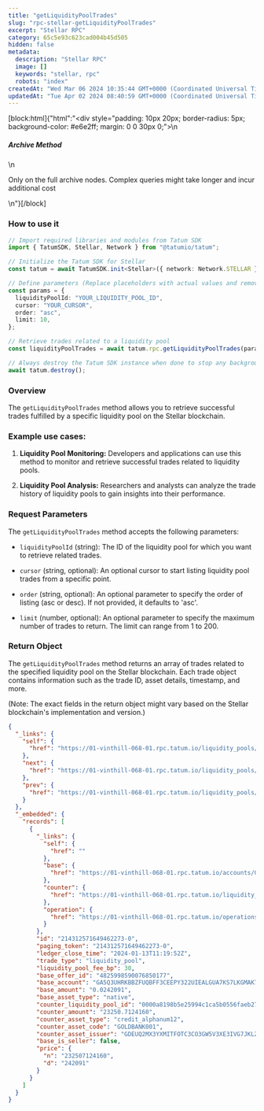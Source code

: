 ```yaml
---
title: "getLiquidityPoolTrades"
slug: "rpc-stellar-getLiquidityPoolTrades"
excerpt: "Stellar RPC"
category: 65c5e93c623cad004b45d505
hidden: false
metadata: 
  description: "Stellar RPC"
  image: []
  keywords: "stellar, rpc"
  robots: "index"
createdAt: "Wed Mar 06 2024 10:35:44 GMT+0000 (Coordinated Universal Time)"
updatedAt: "Tue Apr 02 2024 08:40:59 GMT+0000 (Coordinated Universal Time)"
---
```

[block:html]{"html":"<div style=\"padding: 10px 20px; border-radius: 5px; background-color: #e6e2ff; margin: 0 0 30px 0;\">\n  <h5>Archive Method</h5>\n  <p>Only on the full archive nodes. Complex queries might take longer and incur additional cost</p>\n</div>"}[/block]

### How to use it

```typescript
// Import required libraries and modules from Tatum SDK
import { TatumSDK, Stellar, Network } from "@tatumio/tatum";

// Initialize the Tatum SDK for Stellar
const tatum = await TatumSDK.init<Stellar>({ network: Network.STELLAR });

// Define parameters (Replace placeholders with actual values and remove redundant)
const params = {
  liquidityPoolId: "YOUR_LIQUIDITY_POOL_ID",
  cursor: "YOUR_CURSOR",
  order: "asc",
  limit: 10,
};

// Retrieve trades related to a liquidity pool
const liquidityPoolTrades = await tatum.rpc.getLiquidityPoolTrades(params);

// Always destroy the Tatum SDK instance when done to stop any background processes
await tatum.destroy();
```

### Overview

The `getLiquidityPoolTrades` method allows you to retrieve successful trades fulfilled by a specific liquidity pool on the Stellar blockchain.

### Example use cases:

1. **Liquidity Pool Monitoring:**
   Developers and applications can use this method to monitor and retrieve successful trades related to liquidity pools.

2. **Liquidity Pool Analysis:**
   Researchers and analysts can analyze the trade history of liquidity pools to gain insights into their performance.

### Request Parameters

The `getLiquidityPoolTrades` method accepts the following parameters:

- `liquidityPoolId` (string):
  The ID of the liquidity pool for which you want to retrieve related trades.

- `cursor` (string, optional):
  An optional cursor to start listing liquidity pool trades from a specific point.

- `order` (string, optional):
  An optional parameter to specify the order of listing (asc or desc). If not provided, it defaults to 'asc'.

- `limit` (number, optional):
  An optional parameter to specify the maximum number of trades to return. The limit can range from 1 to 200.

### Return Object

The `getLiquidityPoolTrades` method returns an array of trades related to the specified liquidity pool on the Stellar blockchain. Each trade object contains information such as the trade ID, asset details, timestamp, and more.

(Note: The exact fields in the return object might vary based on the Stellar blockchain's implementation and version.)

```json
{
  "_links": {
    "self": {
      "href": "https://01-vinthill-068-01.rpc.tatum.io/liquidity_pools/0000a8198b5e25994c1ca5b0556faeb27325ac746296944144e0a7406d501e8a/trades?cursor=&limit=10&order=asc"
    },
    "next": {
      "href": "https://01-vinthill-068-01.rpc.tatum.io/liquidity_pools/0000a8198b5e25994c1ca5b0556faeb27325ac746296944144e0a7406d501e8a/trades?cursor=214318047732097026-0&limit=10&order=asc"
    },
    "prev": {
      "href": "https://01-vinthill-068-01.rpc.tatum.io/liquidity_pools/0000a8198b5e25994c1ca5b0556faeb27325ac746296944144e0a7406d501e8a/trades?cursor=214312571649462273-0&limit=10&order=desc"
    }
  },
  "_embedded": {
    "records": [
      {
        "_links": {
          "self": {
            "href": ""
          },
          "base": {
            "href": "https://01-vinthill-068-01.rpc.tatum.io/accounts/GA5Q3UHRKBBZFUQBFF3CEEPY322UIEALGUA7KS7LKGMAK7WJ4NF3W742"
          },
          "counter": {
            "href": "https://01-vinthill-068-01.rpc.tatum.io/liquidity_pools/0000a8198b5e25994c1ca5b0556faeb27325ac746296944144e0a7406d501e8a"
          },
          "operation": {
            "href": "https://01-vinthill-068-01.rpc.tatum.io/operations/214312571649462273"
          }
        },
        "id": "214312571649462273-0",
        "paging_token": "214312571649462273-0",
        "ledger_close_time": "2024-01-13T11:19:52Z",
        "trade_type": "liquidity_pool",
        "liquidity_pool_fee_bp": 30,
        "base_offer_id": "4825998590076850177",
        "base_account": "GA5Q3UHRKBBZFUQBFF3CEEPY322UIEALGUA7KS7LKGMAK7WJ4NF3W742",
        "base_amount": "0.0242091",
        "base_asset_type": "native",
        "counter_liquidity_pool_id": "0000a8198b5e25994c1ca5b0556faeb27325ac746296944144e0a7406d501e8a",
        "counter_amount": "23250.7124160",
        "counter_asset_type": "credit_alphanum12",
        "counter_asset_code": "GOLDBANK001",
        "counter_asset_issuer": "GDEUQ2MX3YXMITFOTC3CO3GW5V3XE3IVG7JKLZZAOZ7WFYIN256INDUS",
        "base_is_seller": false,
        "price": {
          "n": "232507124160",
          "d": "242091"
        }
      }
    ]
  }
}
```
